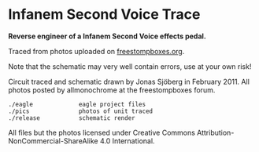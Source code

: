 Infanem Second Voice Trace 
==========================

**Reverse engineer of a Infanem Second Voice effects pedal.**

Traced from photos uploaded on
[freestompboxes.org](http://www.freestompboxes.org).

Note that the schematic may very well contain errors, use at your own risk!

Circuit traced and schematic drawn by Jonas Sjöberg in February 2011.
All photos posted by allmonochrome at the freestompboxes forum.

```
./eagle             eagle project files
./pics              photos of unit traced
./release           schematic render
```

All files but the photos licensed under Creative Commons
Attribution-NonCommercial-ShareAlike 4.0 International.
